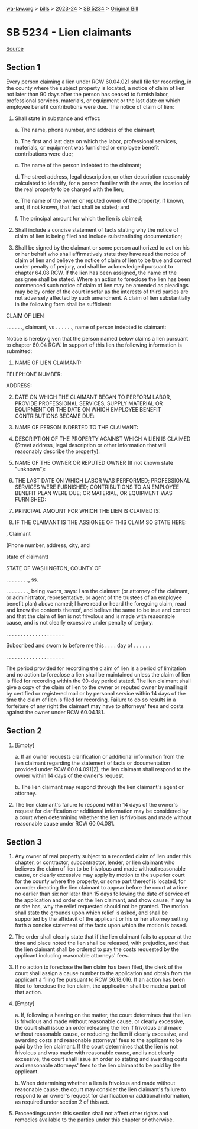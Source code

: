[wa-law.org](/) > [bills](/bills/) > [2023-24](/bills/2023-24) > [SB 5234](/bills/2023-24/sb/5234/) > [Original Bill](/bills/2023-24/sb/5234/1/)

# SB 5234 - Lien claimants

[Source](http://lawfilesext.leg.wa.gov/biennium/2023-24/Pdf/Bills/Senate%20Bills/5234.pdf)

## Section 1
Every person claiming a lien under RCW 60.04.021 shall file for recording, in the county where the subject property is located, a notice of claim of lien not later than 90 days after the person has ceased to furnish labor, professional services, materials, or equipment or the last date on which employee benefit contributions were due. The notice of claim of lien:

1. Shall state in substance and effect:

    a. The name, phone number, and address of the claimant;

    b. The first and last date on which the labor, professional services, materials, or equipment was furnished or employee benefit contributions were due;

    c. The name of the person indebted to the claimant;

    d. The street address, legal description, or other description reasonably calculated to identify, for a person familiar with the area, the location of the real property to be charged with the lien;

    e. The name of the owner or reputed owner of the property, if known, and, if not known, that fact shall be stated; and

    f. The principal amount for which the lien is claimed;

2. Shall include a concise statement of facts stating why the notice of claim of lien is being filed and include substantiating documentation;

3. Shall be signed by the claimant or some person authorized to act on his or her behalf who shall affirmatively state they have read the notice of claim of lien and believe the notice of claim of lien to be true and correct under penalty of perjury, and shall be acknowledged pursuant to chapter 64.08 RCW. If the lien has been assigned, the name of the assignee shall be stated. Where an action to foreclose the lien has been commenced such notice of claim of lien may be amended as pleadings may be by order of the court insofar as the interests of third parties are not adversely affected by such amendment. A claim of lien substantially in the following form shall be sufficient:

CLAIM OF LIEN

. . . . . ., claimant, vs . . . . . ., name of person indebted to claimant:

Notice is hereby given that the person named below claims a lien pursuant to chapter 60.04 RCW. In support of this lien the following information is submitted:

1. NAME OF LIEN CLAIMANT:

TELEPHONE NUMBER:

ADDRESS:

2. DATE ON WHICH THE CLAIMANT BEGAN TO PERFORM LABOR, PROVIDE PROFESSIONAL SERVICES, SUPPLY MATERIAL OR EQUIPMENT OR THE DATE ON WHICH EMPLOYEE BENEFIT CONTRIBUTIONS BECAME DUE:

3. NAME OF PERSON INDEBTED TO THE CLAIMANT:

4. DESCRIPTION OF THE PROPERTY AGAINST WHICH A LIEN IS CLAIMED (Street address, legal description or other information that will reasonably describe the property):

5. NAME OF THE OWNER OR REPUTED OWNER (If not known state "unknown"):

6. THE LAST DATE ON WHICH LABOR WAS PERFORMED; PROFESSIONAL SERVICES WERE FURNISHED; CONTRIBUTIONS TO AN EMPLOYEE BENEFIT PLAN WERE DUE; OR MATERIAL, OR EQUIPMENT WAS FURNISHED:

7. PRINCIPAL AMOUNT FOR WHICH THE LIEN IS CLAIMED IS:

8. IF THE CLAIMANT IS THE ASSIGNEE OF THIS CLAIM SO STATE HERE:

, Claimant

(Phone number, address, city, and

state of claimant)

STATE OF WASHINGTON, COUNTY OF

. . . . . . . ., ss.

. . . . . . . ., being sworn, says: I am the claimant (or attorney of the claimant, or administrator, representative, or agent of the trustees of an employee benefit plan) above named; I have read or heard the foregoing claim, read and know the contents thereof, and believe the same to be true and correct and that the claim of lien is not frivolous and is made with reasonable cause, and is not clearly excessive under penalty of perjury.

. . . . . . . . . . . . . . . . . . . .

Subscribed and sworn to before me this . . . . day of . . . . . .

. . . . . . . . . . . . . . . . . . . .

The period provided for recording the claim of lien is a period of limitation and no action to foreclose a lien shall be maintained unless the claim of lien is filed for recording within the 90-day period stated. The lien claimant shall give a copy of the claim of lien to the owner or reputed owner by mailing it by certified or registered mail or by personal service within 14 days of the time the claim of lien is filed for recording. Failure to do so results in a forfeiture of any right the claimant may have to attorneys' fees and costs against the owner under RCW 60.04.181.

## Section 2
1. [Empty]

    a. If an owner requests clarification or additional information from the lien claimant regarding the statement of facts or documentation provided under RCW 60.04.091(2), the lien claimant shall respond to the owner within 14 days of the owner's request.

    b. The lien claimant may respond through the lien claimant's agent or attorney.

2. The lien claimant's failure to respond within 14 days of the owner's request for clarification or additional information may be considered by a court when determining whether the lien is frivolous and made without reasonable cause under RCW 60.04.081.

## Section 3
1. Any owner of real property subject to a recorded claim of lien under this chapter, or contractor, subcontractor, lender, or lien claimant who believes the claim of lien to be frivolous and made without reasonable cause, or clearly excessive may apply by motion to the superior court for the county where the property, or some part thereof is located, for an order directing the lien claimant to appear before the court at a time no earlier than six nor later than 15 days following the date of service of the application and order on the lien claimant, and show cause, if any he or she has, why the relief requested should not be granted. The motion shall state the grounds upon which relief is asked, and shall be supported by the affidavit of the applicant or his or her attorney setting forth a concise statement of the facts upon which the motion is based.

2. The order shall clearly state that if the lien claimant fails to appear at the time and place noted the lien shall be released, with prejudice, and that the lien claimant shall be ordered to pay the costs requested by the applicant including reasonable attorneys' fees.

3. If no action to foreclose the lien claim has been filed, the clerk of the court shall assign a cause number to the application and obtain from the applicant a filing fee pursuant to RCW 36.18.016. If an action has been filed to foreclose the lien claim, the application shall be made a part of that action.

4. [Empty]

    a. If, following a hearing on the matter, the court determines that the lien is frivolous and made without reasonable cause, or clearly excessive, the court shall issue an order releasing the lien if frivolous and made without reasonable cause, or reducing the lien if clearly excessive, and awarding costs and reasonable attorneys' fees to the applicant to be paid by the lien claimant. If the court determines that the lien is not frivolous and was made with reasonable cause, and is not clearly excessive, the court shall issue an order so stating and awarding costs and reasonable attorneys' fees to the lien claimant to be paid by the applicant.

    b. When determining whether a lien is frivolous and made without reasonable cause, the court may consider the lien claimant's failure to respond to an owner's request for clarification or additional information, as required under section 2 of this act.

5. Proceedings under this section shall not affect other rights and remedies available to the parties under this chapter or otherwise.
